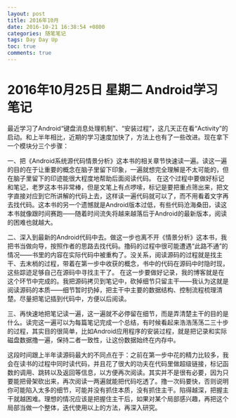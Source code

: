 ```yaml
---
layout: post
title: 2016年10月
date: 2016-10-21 16:38:54 +0800
categories: 随笔笔记
tags: Day Day Up
toc: true
comments: true
---
```

# 2016年10月25日 星期二 Android学习笔记
最近学习了Android“键盘消息处理机制”、“安装过程”，这几天正在看“Activity”的启动。和上半年相比，近期的学习速度加快了，方法上也有了一些改进。现在拿下一个模块分三个步骤：

一、把《Android系统源代码情景分析》这本书的相关章节快速读一遍。读这一遍的目的在于让重要的概念在脑子里留下印象，一遍就想完全理解是不太可能的，但在脑子里留下的印迹能很大程度地帮助后面阅读代码。
在这个过程中要做好标记和笔记，老罗这本书非常棒，但是文笔上有点啰嗦，标记是要把重点筛出来，把文字直接对应到它所讲解的代码上去，这样读一遍代码就可以了，而不用看着文字再去找代码。这本书的另一个遗憾就是Android版本过低，有些代码沧海桑田，读这本书就像跟时间赛跑——随着时间流失将越来越落后于Android的最新版本，阅读的困难也就越大。

二、深入到最新的Android代码中去。做这一步也离不开《情景分析》这本书，我把书当做向导，按照作者的思路去找代码。撸码的过程中很可能遭遇“此路不通”的情况——书里的内容在实际代码中被重构了。没关系，阅读源码的过程就是找主干、去末梢的过程，带着在第一步中收获的概念，书中的代码在源码中时隐时现，这些踪迹足够自己在源码中寻找主干了。
在这一步要做好记录，我的博客就是在这个环节中完成的。我把源码拷贝到笔记中，砍掉细节只留主干——我认为这就是阅读源码的本质——细节暂时扔掉，把主干中主要的数据结构、控制流程梳理清楚。尽量把笔记插到代码中，方便以后阅读。

三、再快速地把笔记读一遍，这一遍就不必停留在细节，而是弄清楚主干的目的是什么。读完这一遍可以为每篇笔记完成一个总结，有时候看起来浩浩荡荡二三十步的过程，其实目的很简单，比如Android应用程序的安装过程，就是把记录和实际磁盘数据撸一遍，保持二者一致性，让这份数据始终在内存中。

这段时间跟上半年读源码最大的不同点在于：之前在第一步中花的精力比较多，我会在读书的过程中同时读代码，并且花了很大的功夫在代码里做超级链接，标记函数的调用、跳转以及返回等信息，以方便再次阅读。其实并不是很有必要，因为只要能把骨架砍出来，再次阅读一两遍就能把代码吃透了。撸一次码要快，否则说明你可能陷入太多的细节，可能并没有抓住本质，没有抓住主干。陷得越深，把握主干就越困难。理想的情况应该是把握住主干后，如果对某个局部感兴趣，再把这个局部当做一个整体，迭代使用以上的方法，再深入研究。